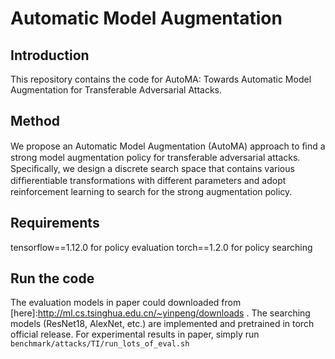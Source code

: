 # Automatic Model Augmentation

## Introduction
This repository contains the code for AutoMA: Towards Automatic Model Augmentation for Transferable Adversarial Attacks.

## Method
We propose an Automatic Model Augmentation (AutoMA) approach to ﬁnd a strong model augmentation policy for transferable adversarial attacks. Speciﬁcally, we design a discrete search space that contains various difﬁerentiable transformations with different parameters and adopt reinforcement learning to search for the strong augmentation policy.

## Requirements
tensorflow==1.12.0 for policy evaluation
torch==1.2.0 for policy searching

## Run the code
The evaluation models in paper could downloaded from [here]:http://ml.cs.tsinghua.edu.cn/~yinpeng/downloads . The searching models (ResNet18, AlexNet, etc.) are implemented and pretrained in torch official release.
For experimental results in paper, simply run `benchmark/attacks/TI/run_lots_of_eval.sh`
